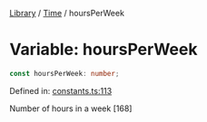 <!-- markdownlint-disable -->
<!-- cspell: disable -->
[Library](../index.md) / [Time](./index.md) / hoursPerWeek

# Variable: hoursPerWeek

```ts
const hoursPerWeek: number;
```

Defined in: [constants.ts:113](https://github.com/technobuddha/library/blob/main/src/constants.ts#L113)

Number of hours in a week [168]

